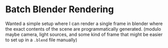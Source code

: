 Batch Blender Rendering
=======================

Wanted a simple setup where I can render a single frame in
blender where the exact contents of the scene are programmatically
generated. (modulo maybe camera, light sources, and some kind of
frame that might be easier to set up in a `.blend` file manually)
